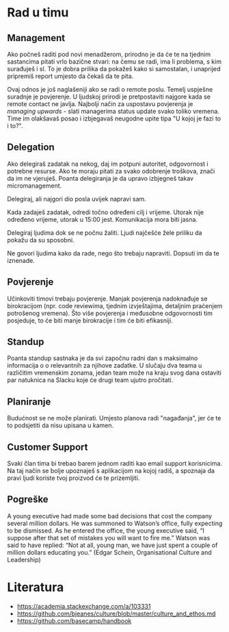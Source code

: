 # Rad u timu

## Management

Ako počneš raditi pod novi menadžerom, prirodno je da će te na tjednim sastancima pitati vrlo bazične stvari: na čemu se radi, ima li problema, s kim surađuješ i sl. To je dobra prilika da pokažeš kako si samostalan, i unaprijed pripremiš report umjesto da čekaš da te pita.

Ovaj odnos je još naglašeniji ako se radi o remote poslu. Temelj uspješne suradnje je povjerenje. U ljudskoj prirodi je pretpostaviti najgore kada se remote contact ne javlja. Najbolji način za uspostavu povjerenja je *managing upwards* - slati managerima status update svako toliko vremena. Time im olakšavaš posao i izbjegavaš neugodne upite tipa "U kojoj je fazi to i to?".

## Delegation

Ako delegiraš zadatak na nekog, daj im potpuni autoritet, odgovornost i potrebne resurse. Ako te moraju pitati za svako odobrenje troškova, znači da im ne vjeruješ. Poanta delegiranja je da upravo izbjegneš takav micromanagement.

Delegiraj, ali najgori dio posla uvijek napravi sam.

Kada zadaješ zadatak, odredi točno određeni cilj i vrijeme. Utorak nije određeno vrijeme, utorak u 15:00 jest. Komunikacija mora biti jasna.

Delegiraj ljudima dok se ne počnu žaliti. Ljudi najčešće žele priliku da pokažu da su sposobni.

Ne govori ljudima kako da rade, nego što trebaju napraviti. Dopsuti im da te iznenade.

## Povjerenje

Učinkoviti timovi trebaju povjerenje. Manjak povjerenja nadoknađuje se birokracijom (npr. code reviewima, tjednim izvještajima, detaljnim praćenjem potrošenog vremena). Što više povjerenja i međusobne odgovornosti tim posjeduje, to će biti manje birokracije i tim će biti efikasniji.

## Standup

Poanta standup sastnaka je da svi započnu radni dan s maksimalno informacija o o relevantnih za njihove zadatke. U slučaju dva teama u različitim vremenskim zonama, jedan team može na kraju svog dana ostaviti par natuknica na Slacku koje će drugi team ujutro pročitati.

## Planiranje

Budućnost se ne može planirati. Umjesto planova radi "nagađanja", jer će te to podsjetiti da nisu upisana u kamen.

## Customer Support

Svaki član tima bi trebao barem jednom raditi kao email support korisnicima. Na taj način se bolje upoznaješ s aplikacijom na kojoj radiš, a spoznaja da pravi ljudi koriste tvoj proizvod će te prizemljiti.

## Pogreške

A young executive had made some bad decisions that cost the company several million dollars. He was summoned to Watson’s office, fully expecting to be dismissed. As he entered the office, the young executive said, “I suppose after that set of mistakes you will want to fire me.” Watson was said to have replied: “Not at all, young man, we have just spent a couple of million dollars educating you.” (Edgar Schein, Organisational Culture and Leadership)

# Literatura

* https://academia.stackexchange.com/a/103331
* https://github.com/bjeanes/culture/blob/master/culture_and_ethos.md
* https://github.com/basecamp/handbook
